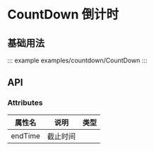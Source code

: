 <!--
 * @Description: 单号输入框使用文档
 * @Date: 2024-06-27 16:45:45
 * @LastEditTime: 2024-10-29 10:43:26
-->

# CountDown 倒计时

## 基础用法

::: example
examples/countdown/CountDown
:::

## API

### Attributes

<div class="doc-table column4">

| 属性名  | 说明     | 类型 |
| ------- | -------- | ---- |
| endTime | 截止时间 |      |

</div>
